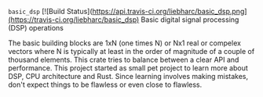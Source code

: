 `basic_dsp`
[![Build Status](https://api.travis-ci.org/liebharc/basic_dsp.png](https://travis-ci.org/liebharc/basic_dsp)
Basic digital signal processing (DSP) operations

The basic building blocks are 1xN (one times N) or Nx1 real or compelex vectors where N is typically at least in the order of magnitude of a couple of thousand elements. This crate tries to balance between a clear API and performance.
This project started as small pet project to learn more about DSP, CPU architecture and Rust. Since learning involves making mistakes, don't expect things to be flawless or even close to flawless.